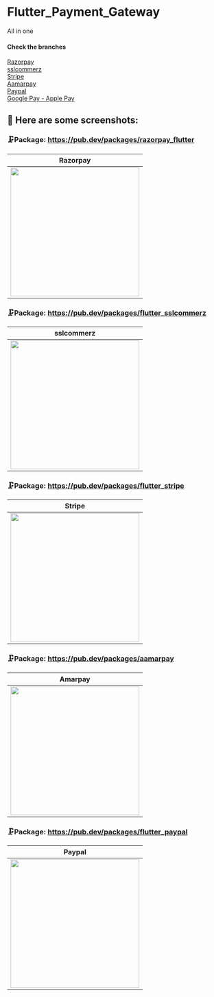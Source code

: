 # Flutter_Payment_Gateway
All in one


#### Check the branches
[Razorpay](https://github.com/rifathossain82/Flutter_Payment_Gateway/tree/razorpayy)<br/>
[sslcommerz](https://github.com/rifathossain82/Flutter_Payment_Gateway/tree/sslcommerz)<br/>
[Stripe](https://github.com/rifathossain82/Flutter_Payment_Gateway/tree/stripe)<br/>
[Aamarpay](https://github.com/rifathossain82/Flutter_Payment_Gateway/tree/aamarpay)<br/>
[Paypal](https://github.com/rifathossain82/Flutter_Payment_Gateway/tree/paypal)<br/>
[Google Pay - Apple Pay](https://github.com/rifathossain82/Flutter_Payment_Gateway/tree/gpay_applepay)<br/>


## 📱 Here are some screenshots:

### 🗜Package: https://pub.dev/packages/razorpay_flutter
| Razorpay |
| ------------- |
| <img src="https://user-images.githubusercontent.com/88751768/218740048-12ef1fe4-83ae-47c6-b2c8-e866c484eafe.png" width =300 > |




### 🗜Package: https://pub.dev/packages/flutter_sslcommerz
| sslcommerz |
| ------------- |
| <img src="https://user-images.githubusercontent.com/88751768/218740065-53775790-7060-4e97-a511-bfe97f98b5be.png" width =300 > |




### 🗜Package: https://pub.dev/packages/flutter_stripe
| Stripe |
| ------------- |
| <img src="https://user-images.githubusercontent.com/88751768/218740072-0d230d5d-a790-413e-9ac0-204431110ff6.png" width =300 > |




### 🗜Package: https://pub.dev/packages/aamarpay
| Amarpay |
| ------------- |
| <img src="https://user-images.githubusercontent.com/88751768/218740079-74ea361a-bc48-4796-bf66-2c697c61ed85.png" width =300 > |




### 🗜Package: https://pub.dev/packages/flutter_paypal
| Paypal |
| ------------- |
| <img src="https://user-images.githubusercontent.com/88751768/218740083-555426aa-d999-45d3-975a-152852f27203.png" width =300 > |
